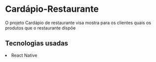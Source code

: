 # Cardápio-Restaurante

<p>O projeto Cardápio de restaurante visa mostra para os clientes quais os produtos que o restaurante dispõe</p>

<h2>Tecnologias usadas</h2>
 <li>React Native</li>
